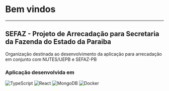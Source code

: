 # Bem vindos
---
## SEFAZ - Projeto de Arrecadação para Secretaria da Fazenda do Estado da Paraiba
Organização destinada ao desenvolvimento da aplicação para arrecadação em conjunto com NUTES/UEPB e SEFAZ-PB

### Aplicação desenvolvida em
<p align="center">

![TypeScript](https://img.shields.io/badge/TypeScript-%2320232a.svg?style=for-the-badge&logo=typeScript&logoColor=%2361DAFB)
![React](https://img.shields.io/badge/react-%2320232a.svg?style=for-the-badge&logo=react&logoColor=blue)
![MongoDB](https://img.shields.io/badge/MongoDB-%234ea94b.svg?style=for-the-badge&logo=mongodb&logoColor=white)
![Docker](https://img.shields.io/badge/docker-%230db7ed.svg?style=for-the-badge&logo=docker&logoColor=white)
 </p>

